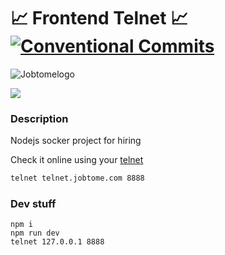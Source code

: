 # 📈 Frontend Telnet 📈 [![Conventional Commits](https://img.shields.io/badge/Conventional%20Commits-1.0.0-yellow.svg)](https://conventionalcommits.org)

![Jobtomelogo](https://mirror.jobtome.com/static/imgs/logodark.svg)

<img src="docs/terminal.gif" />

### Description

Nodejs socker project for hiring

Check it online using your [telnet](https://it.wikipedia.org/wiki/Telnet) 

```sh
telnet telnet.jobtome.com 8888
```

### Dev stuff

```
npm i
npm run dev
telnet 127.0.0.1 8888
```